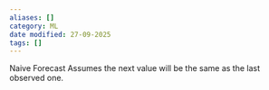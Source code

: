 ```yaml
---
aliases: []
category: ML
date modified: 27-09-2025
tags: []
---
```

Naive Forecast
Assumes the next value will be the same as the last observed one.